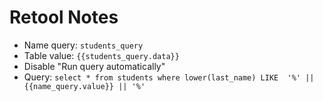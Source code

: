 # Retool Notes

* Name query: `students_query`
* Table value: `{{students_query.data}}`
* Disable "Run query automatically"
* Query: ```select * from students where lower(last_name) LIKE  '%' ||{{name_query.value}} || '%'```
